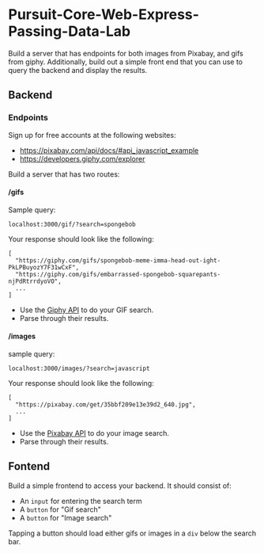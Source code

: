 # Pursuit-Core-Web-Express-Passing-Data-Lab

Build a server that has endpoints for both images from Pixabay, and gifs from giphy.  Additionally, build out a simple front end that you can use to query the backend and display the results.

## Backend

### Endpoints

Sign up for free accounts at the following websites:

- https://pixabay.com/api/docs/#api_javascript_example
- https://developers.giphy.com/explorer

Build a server that has two routes:

#### /gifs

Sample query:

```
localhost:3000/gif/?search=spongebob
```

Your response should look like the following:

```
[
  "https://giphy.com/gifs/spongebob-meme-imma-head-out-ight-PkLPBuyozY7F31wCxF",
  "https://giphy.com/gifs/embarrassed-spongebob-squarepants-njPdRtrrdyoVO",
  ...
]
```

- Use the [Giphy API](https://developers.giphy.com/explorer) to do your GIF search. 
- Parse through their results.


#### /images

sample query:

```
localhost:3000/images/?search=javascript
```

Your response should look like the following:

```
[
  "https://pixabay.com/get/35bbf209e13e39d2_640.jpg",
  ...
]
```

- Use the [Pixabay API](https://pixabay.com/api/docs/#api_javascript_example) to do your image search. 
- Parse through their results.

## Fontend

Build a simple frontend to access your backend.  It should consist of:

- An `input` for entering the search term
- A `button` for "Gif search"
- A `button` for "Image search"

Tapping a button should load either gifs or images in a `div` below the search bar.
